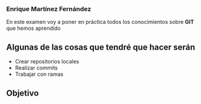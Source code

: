 ### Enrique Martínez Fernández
En este examen voy a poner en práctica todos los conocimientos sobre **GIT** que hemos aprendido
## Algunas de las cosas que tendré que hacer serán ##
- Crear repositorios locales
- Realizar commits
- Trabajar con ramas
## Objetivo ##
